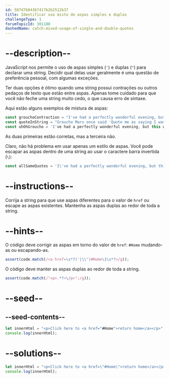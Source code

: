 ```yaml
---
id: 587d7b84367417b2b2512b37
title: Identificar uso misto de aspas simples e duplas
challengeType: 1
forumTopicId: 301188
dashedName: catch-mixed-usage-of-single-and-double-quotes
---
```


# --description--

JavaScript nos permite o uso de aspas simples (`'`) e duplas (`"`) para declarar uma string. Decidir qual delas usar geralmente é uma questão de preferência pessoal, com algumas exceções.

Ter duas opções é ótimo quando uma string possui contrações ou outros pedaços de texto que estão entre aspas. Apenas tome cuidado para que você não feche uma string muito cedo, o que causa erro de sintaxe.

Aqui estão alguns exemplos de mistura de aspas:

```js
const grouchoContraction = "I've had a perfectly wonderful evening, but this wasn't it.";
const quoteInString = "Groucho Marx once said 'Quote me as saying I was mis-quoted.'";
const uhOhGroucho = 'I've had a perfectly wonderful evening, but this wasn't it.';
```

As duas primeiras estão corretas, mas a terceira não.

Claro, não há problema em usar apenas um estilo de aspas. Você pode escapar as aspas dentro de uma string ao usar o caractere barra invertida (`\`):

```js
const allSameQuotes = 'I\'ve had a perfectly wonderful evening, but this wasn\'t it.';
```

# --instructions--

Corrija a string para que use aspas diferentes para o valor de `href` ou escape as aspas existentes. Mantenha as aspas duplas ao redor de toda a string.

# --hints--

O código deve corrigir as aspas em torno do valor de `href`: `#Home` mudando-as ou escapando-as.

```js
assert(code.match(/<a href=\s*?('|\\")#Home\1\s*?>/g));
```

O código deve manter as aspas duplas ao redor de toda a string.

```js
assert(code.match(/"<p>.*?<\/p>";/g));
```

# --seed--

## --seed-contents--

```js
let innerHtml = "<p>Click here to <a href="#Home">return home</a></p>";
console.log(innerHtml);
```

# --solutions--

```js
let innerHtml = "<p>Click here to <a href=\"#Home\">return home</a></p>";
console.log(innerHtml);
```

